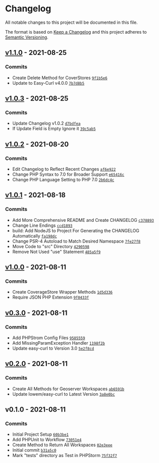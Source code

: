 # Changelog

All notable changes to this project will be documented in this file.

The format is based on [Keep a Changelog](https://keepachangelog.com/en/1.0.0/)
and this project adheres to [Semantic Versioning](https://semver.org/spec/v2.0.0.html).


## [v1.1.0](https://github.com/Lowe-Man/geoserver-php/compare/v1.0.3...v1.1.0) - 2021-08-25




### Commits

-  Create Delete Method for CoverStores [`9f1b5e6`](https://github.com/Lowe-Man/geoserver-php/commit/9f1b5e6d8a4fe6972495d9242f5b2aacb45975b8)
-  Update to Easy-Curl v4.0.0 [`7b7d8b5`](https://github.com/Lowe-Man/geoserver-php/commit/7b7d8b5f5bf892d90ccd0db7e103582441a5fd1f)

## [v1.0.3](https://github.com/Lowe-Man/geoserver-php/compare/v1.0.2...v1.0.3) - 2021-08-25




### Commits

-  Update Changelog v1.0.2 [`d7bdfea`](https://github.com/Lowe-Man/geoserver-php/commit/d7bdfeacf8570a94252abf137b7d76122de4cabb)
-  If Update Field is Empty Ignore it [`39c5ab5`](https://github.com/Lowe-Man/geoserver-php/commit/39c5ab51bbf984d10fc71f9b536cf35b7f43be35)

## [v1.0.2](https://github.com/Lowe-Man/geoserver-php/compare/v1.0.1...v1.0.2) - 2021-08-20




### Commits

-  Edit Changelog to Reflect Recent Changes [`af6e922`](https://github.com/Lowe-Man/geoserver-php/commit/af6e9225d2b504e312301d838096d6772ea154a6)
-  Change PHP Syntax to 7.0 for Broader Support [`e65416c`](https://github.com/Lowe-Man/geoserver-php/commit/e65416c0fe47111ae3f7a19ac9f23ea04288144c)
-  Change PHP Language Setting to PHP 7.0 [`2b6dc4c`](https://github.com/Lowe-Man/geoserver-php/commit/2b6dc4cfc9a2ca0ddcab93deb61805ee57b2ea5e)

## [v1.0.1](https://github.com/Lowe-Man/geoserver-php/compare/v1.0.0...v1.0.1) - 2021-08-18




### Commits

-  Add More Comprehensive README and Create CHANGELOG [`c378893`](https://github.com/Lowe-Man/geoserver-php/commit/c3788932179bc7bf522adb4e464fdd587da2f320)
-  Change Line Endings [`ccd1893`](https://github.com/Lowe-Man/geoserver-php/commit/ccd1893e625aa5d9d08d88c1c385b7927d541cd9)
- build: Add NodeJS to Project For Generating the CHANGELOG Automatically [`fa198dc`](https://github.com/Lowe-Man/geoserver-php/commit/fa198dc22bbabc867b57764f032b75a78a05dbb0)
-  Change PSR-4 Autoload to Match Desired Namespace [`7fe27f8`](https://github.com/Lowe-Man/geoserver-php/commit/7fe27f8dd773aa16cc1a23a4a86bc8810a794f74)
-  Move Code to "src" Directory [`4290598`](https://github.com/Lowe-Man/geoserver-php/commit/4290598cd429fa5b34f628869fd0f0e1ea3efc50)
-  Remove Not Used "use" Statement [`485a5f9`](https://github.com/Lowe-Man/geoserver-php/commit/485a5f9a5bac5f28ad270b0722775ac2fcc8ba62)

## [v1.0.0](https://github.com/Lowe-Man/geoserver-php/compare/v0.3.0...v1.0.0) - 2021-08-11




### Commits

-  Create CoverageStore Wrapper Methods [`1d5d336`](https://github.com/Lowe-Man/geoserver-php/commit/1d5d336b8a4f6d3402d953872cb992cf495af60f)
-  Require JSON PHP Extension [`9f0433f`](https://github.com/Lowe-Man/geoserver-php/commit/9f0433fb4e979d8e06f9759debd4985cb8de49aa)

## [v0.3.0](https://github.com/Lowe-Man/geoserver-php/compare/v0.2.0...v0.3.0) - 2021-08-11




### Commits

-  Add PHPStrom Config Files [`9585559`](https://github.com/Lowe-Man/geoserver-php/commit/95855596f9bc969012d5aae7b2e79d708908f443)
-  Add MissingParamException Handler [`1198f2b`](https://github.com/Lowe-Man/geoserver-php/commit/1198f2be16bfb6edb9ca4f8bf2ed1132461e21c3)
-  Update easy-curl to Version 3.0 [`5e2f8cd`](https://github.com/Lowe-Man/geoserver-php/commit/5e2f8cd9c2ce70b0ad63eb95a8ba29fdf3e0aed1)

## [v0.2.0](https://github.com/Lowe-Man/geoserver-php/compare/v0.1.0...v0.2.0) - 2021-08-11




### Commits

-  Create All Methods for Geoserver Workspaces [`ab6591b`](https://github.com/Lowe-Man/geoserver-php/commit/ab6591bac15faf4e80c24f737a21dd81bc49dced)
-  Update lowem/easy-curl to Latest Version [`3a8e0bc`](https://github.com/Lowe-Man/geoserver-php/commit/3a8e0bcca6ce79a6357b417749ba3292a411a51f)

## v0.1.0 - 2021-08-11




### Commits

-  Initial Project Setup [`60b3be1`](https://github.com/Lowe-Man/geoserver-php/commit/60b3be11ecf08e8fdc92da4a2ce3db797da810e1)
-  Add PHPUnit to Workflow [`73051e4`](https://github.com/Lowe-Man/geoserver-php/commit/73051e4ac68e324b3cb28accbecc21f4f5d8349f)
-  Create Method to Return All Workspaces [`02e3eee`](https://github.com/Lowe-Man/geoserver-php/commit/02e3eee1d58f957eec1ebee374559999816d29a9)
- Initial commit [`b31a5c0`](https://github.com/Lowe-Man/geoserver-php/commit/b31a5c02ca0712a81947b96bd228ba4a7f207418)
-  Mark "tests" directory as Test in PHPStorm [`75f32f7`](https://github.com/Lowe-Man/geoserver-php/commit/75f32f7839d9ac86b33dc34314e546d21f2da5a3)


